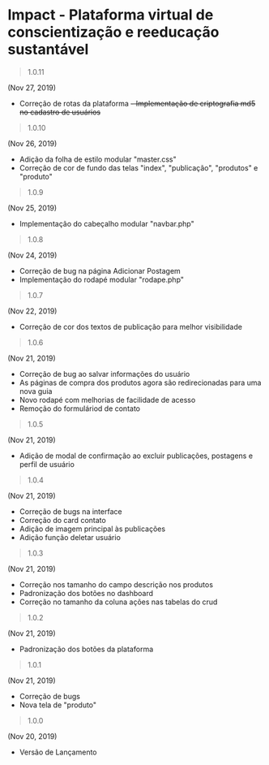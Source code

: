 # Impact - Plataforma virtual de conscientização e reeducação sustantável

> 1.0.11

(Nov 27, 2019)

- Correção de rotas da plataforma
~~- Implementação de criptografia md5 no cadastro de usuários~~

> 1.0.10

(Nov 26, 2019)

- Adição da folha de estilo modular "master.css"
- Correção de cor de fundo das telas "index", "publicação", "produtos" e "produto"

> 1.0.9

(Nov 25, 2019)

- Implementação do cabeçalho modular "navbar.php"

> 1.0.8

(Nov 24, 2019)

- Correção de bug na página Adicionar Postagem
- Implementação do rodapé modular "rodape.php"

> 1.0.7

(Nov 22, 2019)

- Correção de cor dos textos de publicação para melhor visibilidade

> 1.0.6

(Nov 21, 2019)

- Correção de bug ao salvar informações do usuário
- As páginas de compra dos produtos agora são redirecionadas para uma nova guia
- Novo rodapé com melhorias de facilidade de acesso
- Remoção do formuláriod de contato

> 1.0.5

(Nov 21, 2019)

- Adição de modal de confirmação ao excluir publicações, postagens e perfil de usuário

> 1.0.4

(Nov 21, 2019)

- Correção de bugs na interface
- Correção do card contato
- Adição de imagem principal às publicações
- Adição função deletar usuário

> 1.0.3

(Nov 21, 2019)

- Correção nos tamanho do campo descrição nos produtos
- Padronização dos botões no dashboard
- Correção no tamanho da coluna ações nas tabelas do crud

> 1.0.2

(Nov 21, 2019)

- Padronização dos botões da plataforma

> 1.0.1

(Nov 21, 2019)

- Correção de bugs
- Nova tela de "produto"

> 1.0.0

(Nov 20, 2019)

- Versão de Lançamento